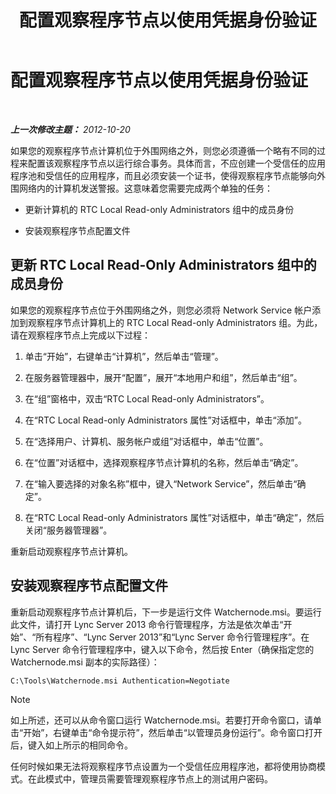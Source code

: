 ﻿---
title: 配置观察程序节点以使用凭据身份验证
TOCTitle: 配置观察程序节点以使用凭据身份验证
ms:assetid: 032e33f3-9483-42e6-a33c-347eb6779597
ms:mtpsurl: https://technet.microsoft.com/zh-cn/library/JJ204632(v=OCS.15)
ms:contentKeyID: 49311833
ms.date: 05/19/2016
mtps_version: v=OCS.15
ms.translationtype: HT
---

# 配置观察程序节点以使用凭据身份验证

 

_**上一次修改主题：** 2012-10-20_

如果您的观察程序节点计算机位于外围网络之外，则您必须遵循一个略有不同的过程来配置该观察程序节点以运行综合事务。具体而言，不应创建一个受信任的应用程序池和受信任的应用程序，而且必须安装一个证书，使得观察程序节点能够向外围网络内的计算机发送警报。这意味着您需要完成两个单独的任务：

  - 更新计算机的 RTC Local Read-only Administrators 组中的成员身份

  - 安装观察程序节点配置文件

## 更新 RTC Local Read-Only Administrators 组中的成员身份

如果您的观察程序节点位于外围网络之外，则您必须将 Network Service 帐户添加到观察程序节点计算机上的 RTC Local Read-only Administrators 组。为此，请在观察程序节点上完成以下过程：

1.  单击“开始”，右键单击“计算机”，然后单击“管理”。

2.  在服务器管理器中，展开“配置”，展开“本地用户和组”，然后单击“组”。

3.  在“组”窗格中，双击“RTC Local Read-only Administrators”。

4.  在“RTC Local Read-only Administrators 属性”对话框中，单击“添加”。

5.  在“选择用户、计算机、服务帐户或组”对话框中，单击“位置”。

6.  在“位置”对话框中，选择观察程序节点计算机的名称，然后单击“确定”。

7.  在“输入要选择的对象名称”框中，键入“Network Service”，然后单击“确定”。

8.  在“RTC Local Read-only Administrators 属性”对话框中，单击“确定”，然后关闭“服务器管理器”。

重新启动观察程序节点计算机。

## 安装观察程序节点配置文件

重新启动观察程序节点计算机后，下一步是运行文件 Watchernode.msi。要运行此文件，请打开 Lync Server 2013 命令行管理程序，方法是依次单击“开始”、“所有程序”、“Lync Server 2013”和“Lync Server 命令行管理程序”。在 Lync Server 命令行管理程序中，键入以下命令，然后按 Enter（确保指定您的 Watchernode.msi 副本的实际路径）：

    C:\Tools\Watchernode.msi Authentication=Negotiate

> [!NOTE]  
> 如上所述，还可以从命令窗口运行 Watchernode.msi。若要打开命令窗口，请单击“开始”，右键单击“命令提示符”，然后单击“以管理员身份运行”。命令窗口打开后，键入如上所示的相同命令。



任何时候如果无法将观察程序节点设置为一个受信任应用程序池，都将使用协商模式。在此模式中，管理员需要管理观察程序节点上的测试用户密码。

